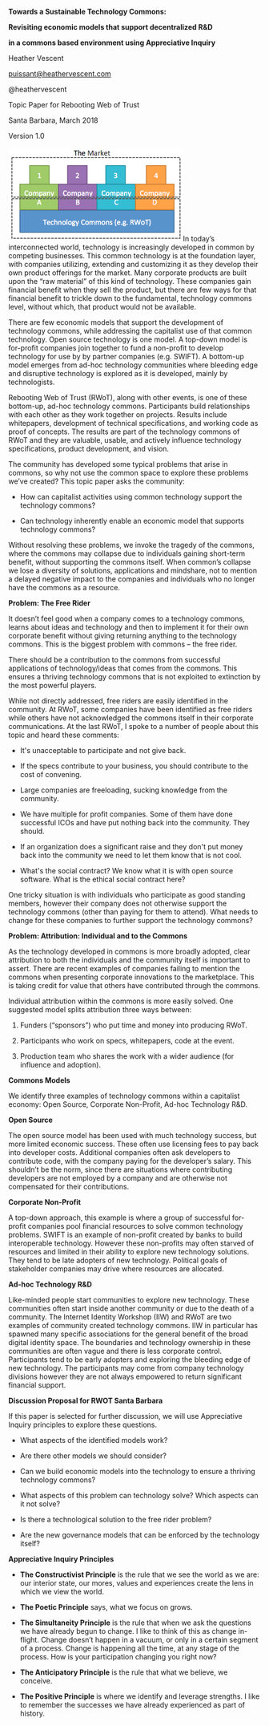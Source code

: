 **Towards a Sustainable Technology Commons:**

**Revisiting economic models that support decentralized R&D**

**in a commons based environment using Appreciative Inquiry**

Heather Vescent

<puissant@heathervescent.com>

@heathervescent

Topic Paper for Rebooting Web of Trust

Santa Barbara, March 2018

Version 1.0

![](./media/image1.png)In today’s interconnected world, technology
is increasingly developed in common by competing businesses. This common
technology is at the foundation layer, with companies utilizing,
extending and customizing it as they develop their own product offerings
for the market. Many corporate products are built upon the “raw
material” of this kind of technology. These companies gain financial
benefit when they sell the product, but there are few ways for that
financial benefit to trickle down to the fundamental, technology commons
level, without which, that product would not be available.

There are few economic models that support the development of technology
commons, while addressing the capitalist use of that common technology.
Open source technology is one model. A top-down model is for-profit
companies join together to fund a non-profit to develop technology for
use by by partner companies (e.g. SWIFT). A bottom-up model emerges from
ad-hoc technology communities where bleeding edge and disruptive
technology is explored as it is developed, mainly by technologists.

Rebooting Web of Trust (RWoT), along with other events, is one of these
bottom-up, ad-hoc technology commons. Participants build relationships
with each other as they work together on projects. Results include
whitepapers, development of technical specifications, and working code
as proof of concepts. The results are part of the technology commons of
RWoT and they are valuable, usable, and actively influence technology
specifications, product development, and vision.

The community has developed some typical problems that arise in commons,
so why not use the common space to explore these problems we’ve created?
This topic paper asks the community:

-   How can capitalist activities using common technology support the
    technology commons?

-   Can technology inherently enable an economic model that supports
    technology commons?

Without resolving these problems, we invoke the tragedy of the commons,
where the commons may collapse due to individuals gaining short-term
benefit, without supporting the commons itself. When common’s collapse
we lose a diversity of solutions, applications and mindshare, not to
mention a delayed negative impact to the companies and individuals who
no longer have the commons as a resource.

**Problem: The Free Rider**

It doesn’t feel good when a company comes to a technology commons,
learns about ideas and technology and then to implement it for their own
corporate benefit without giving returning anything to the technology
commons. This is the biggest problem with commons – the free rider.

There should be a contribution to the commons from successful
applications of technology/ideas that comes from the commons. This
ensures a thriving technology commons that is not exploited to
extinction by the most powerful players.

While not directly addressed, free riders are easily identified in the
community. At RWoT, some companies have been identified as free riders
while others have not acknowledged the commons itself in their corporate
communications. At the last RWoT, I spoke to a number of people about
this topic and heard these comments:

-   It's unacceptable to participate and not give back.

-   If the specs contribute to your business, you should contribute to
    the cost of convening.

-   Large companies are freeloading, sucking knowledge from
    the community.

-   We have multiple for profit companies. Some of them have done
    successful ICOs and have put nothing back into the community.
    They should.

-   If an organization does a significant raise and they don't put money
    back into the community we need to let them know that is not cool.

-   What's the social contract? We know what it is with open
    source software. What is the ethical social contract here?

One tricky situation is with individuals who participate as good
standing members, however their company does not otherwise support the
technology commons (other than paying for them to attend). What needs to
change for these companies to further support the technology commons?

**Problem: Attribution: Individual and to the Commons**

As the technology developed in commons is more broadly adopted, clear
attribution to both the individuals and the community itself is
important to assert. There are recent examples of companies failing to
mention the commons when presenting corporate innovations to the
marketplace. This is taking credit for value that others have
contributed through the commons.

Individual attribution within the commons is more easily solved. One
suggested model splits attribution three ways between:

1.  Funders (“sponsors”) who put time and money into producing RWoT.

2.  Participants who work on specs, whitepapers, code at the event.

3.  Production team who shares the work with a wider audience (for
    influence and adoption).

**Commons Models**

We identify three examples of technology commons within a capitalist
economy: Open Source, Corporate Non-Profit, Ad-hoc Technology R&D.

**Open Source**

The open source model has been used with much technology success, but
more limited economic success. These often use licensing fees to pay
back into developer costs. Additional companies often ask developers to
contribute code, with the company paying for the developer’s salary.
This shouldn’t be the norm, since there are situations where
contributing developers are not employed by a company and are otherwise
not compensated for their contributions.

**Corporate Non-Profit**

A top-down approach, this example is where a group of successful
for-profit companies pool financial resources to solve common technology
problems. SWIFT is an example of non-profit created by banks to build
interoperable technology. However these non-profits may often starved of
resources and limited in their ability to explore new technology
solutions. They tend to be late adopters of new technology. Political
goals of stakeholder companies may drive where resources are allocated.

**Ad-hoc Technology R&D**

Like-minded people start communities to explore new technology. These
communities often start inside another community or due to the death of
a community. The Internet Identity Workshop (IIW) and RWoT are two
examples of community created technology commons. IIW in particular has
spawned many specific associations for the general benefit of the broad
digital identity space. The boundaries and technology ownership in these
communities are often vague and there is less corporate control.
Participants tend to be early adopters and exploring the bleeding edge
of new technology. The participants may come from company technology
divisions however they are not always empowered to return significant
financial support.

**Discussion Proposal for RWOT Santa Barbara**

If this paper is selected for further discussion, we will use
Appreciative Inquiry principles to explore these questions.

-   What aspects of the identified models work?

-   Are there other models we should consider?

-   Can we build economic models into the technology to ensure a
    thriving technology commons?

-   What aspects of this problem can technology solve? Which aspects can
    it not solve?

-   Is there a technological solution to the free rider problem?

-   Are the new governance models that can be enforced by the technology
    itself?

**Appreciative Inquiry Principles**

-   **The Constructivist Principle** is the rule that we see the world
    as we are: our interior state, our mores, values and experiences
    create the lens in which we view the world.

-   **The Poetic Principle** says, what we focus on grows.

-   **The Simultaneity Principle** is the rule that when we ask the
    questions we have already begun to change. I like to think of this
    as change in-flight. Change doesn’t happen in a vacuum, or only in a
    certain segment of a process. Change is happening all the time, at
    any stage of the process. How is your participation changing you
    right now?

-   **The Anticipatory Principle** is the rule that what we believe,
    we conceive.

-   **The Positive Principle** is where we identify and
    leverage strengths. I like to remember the successes we have already
    experienced as part of history.


